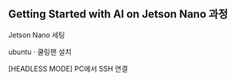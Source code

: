 <b>Getting Started with AI on Jetson Nano 과정</b>
-


Jetson Nano  세팅




ubuntu <span>&#183;</span> 쿨링팬 설치










[HEADLESS MODE] PC에서 SSH 연결
